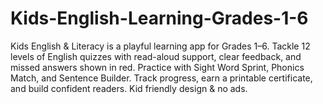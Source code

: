 # Kids-English-Learning-Grades-1-6
Kids English &amp; Literacy is a playful learning app for Grades 1–6. Tackle 12 levels of English quizzes with read-aloud support, clear feedback, and missed answers shown in red. Practice with Sight Word Sprint, Phonics Match, and Sentence Builder. Track progress, earn a printable certificate, and build confident readers. Kid friendly design &amp; no ads.

